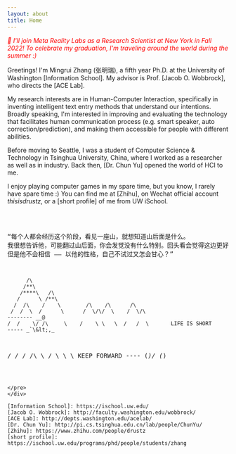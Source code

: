 ```yaml
---
layout: about
title: Home
---
```


<i style="color:red;">🎊  I'll join Meta Reality Labs as a Research Scientist at New York in Fall 2022! To celebrate my graduation, I'm traveling around the world during the summer :) </i> 

Greetings! I'm Mingrui Zhang (张明瑞), a fifth year Ph.D. at the University of Washington [Information School]. My advisor is Prof. [Jacob O. Wobbrock], who directs the [ACE Lab].

My research interests are in Human-Computer Interaction, specifically in inventing intelligent text entry methods that understand our intentions. Broadly speaking, I'm interested in improving and evaluating the technology that facilitates human communication process (e.g. smart speaker, auto correction/prediction), and making them accessible for people with different abilities.

Before moving to Seattle, I was a student of Computer Science & Technology in Tsinghua University, China, where I worked as a researcher as well as in industry. Back then, [Dr. Chun Yu] opened the world of HCI to me.

I enjoy playing computer games in my spare time, but you know, I rarely have spare time :) You can find me at [Zhihu], on Wechat official account <i>thisisdrustz</i>, or a [short profile] of me from UW iSchool.
<br><br>
<head>
    <link href="assets/css/drcustom.css" rel="stylesheet" type="text/css">
</head>
<div class="ascii-div">
<pre class="ascii">

“每个人都会经历这个阶段，看见一座山，就想知道山后面是什么。
我很想告诉他，可能翻过山后面，你会发觉没有什么特别。回头看会觉得这边更好。
但是他不会相信 —— 
以他的性格，自己不试过又怎会甘心？”


          /\
         /**\
        /****\   /\
       /      \ /**\
      /  /\    /    \        /\    /\      /\
     /  /  \  /      \      /  \/\/  \    /  \/\                           -------- __@
    /  /    \/ /\     \    /    \ \   \  /   /  \       LIFE IS SHORT      ----- _`\&lt;,_
   /  /      \/  \/\   \  /      \     \         \      KEEP FORWARD         ---- (*)/ (*)
~~~~~~~~~~~~~~~~~~~~~~~~~~~~~~~~~~~~~~~~~~~~~~~~~~~~~~~~~~~~~~~~~~~~~~~~~~~~~~~~~~~~~~~~~~~~~~~~

</pre>
</div>

[Information School]: https://ischool.uw.edu/
[Jacob O. Wobbrock]: http://faculty.washington.edu/wobbrock/
[ACE Lab]: http://depts.washington.edu/acelab/
[Dr. Chun Yu]: http://pi.cs.tsinghua.edu.cn/lab/people/ChunYu/
[Zhihu]: https://www.zhihu.com/people/drustz
[short profile]: https://ischool.uw.edu/programs/phd/people/students/zhang